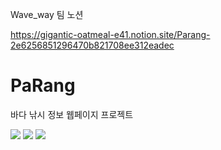 Wave_way
팀 노션

https://gigantic-oatmeal-e41.notion.site/Parang-2e6256851296470b821708ee312eadec
# PaRang

바다 낚시 정보 웹페이지 프로젝트

<img src = https://cdn.discordapp.com/attachments/961574253113782292/1022088629906067538/1.png />
<img src = https://cdn.discordapp.com/attachments/961574253113782292/1022088651548676166/2.png />
<img src = https://media.discordapp.net/attachments/961574253113782292/1029589540706471936/unknown.png?width=993&height=456/>

<!-- <img src="https://img.shields.io/badge/SpringBoot-#6DB33F?style=flat&logo=Spring&logoColor=white" /> -->

<!-- <img src="https://img.shields.io/badge/React-61DAFB?style=flat&logo=React&logoColor=white"/>
 -->



